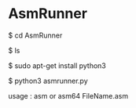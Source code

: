 # AsmRunner

$ cd AsmRunner

$ ls

$ sudo apt-get install python3

$ python3 asmrunner.py

usage : asm or asm64 FileName.asm
